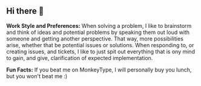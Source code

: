 ## Hi there 👋

**Work Style and Preferences:**
  When solving a problem, I like to brainstorm and think of ideas and potential problems by speaking them out loud with someone and getting another perspective. That way, more possibilities arise, whether that be potential issues or solutions. When responding to, or creating issues, and tickets, I like to just spit out everything that is ony mind to gain, and give, clarification of expected implementation.

**Fun Facts:**
  If you beat me on MonkeyType, I will personally buy you lunch, but you won't beat me :)

  
